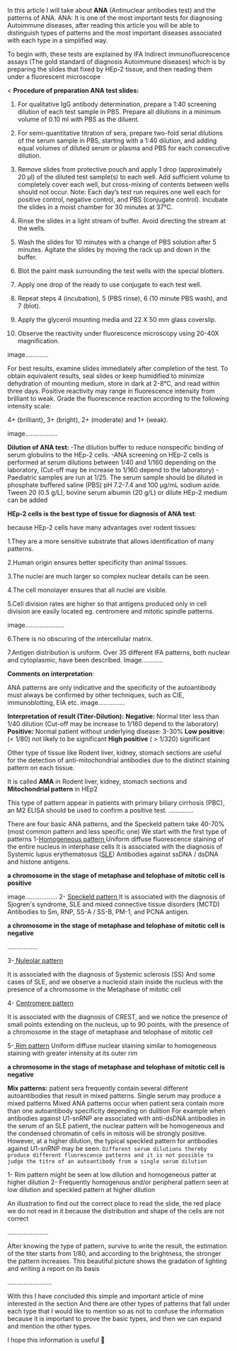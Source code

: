 In this article I will take about **ANA** (Antinuclear antibodies test) and the patterns of ANA.
ANA: It is one of the most important tests for diagnosing Autoimmune diseases, after reading this article you will be able to distinguish types of patterns and the most important diseases associated with each type in a simplified way.

To begin with, these tests are explained by IFA Indirect immunofluorescence assays (The gold standard of diagnosis Autoimmune diseases) which is by preparing the slides that fixed by HEp-2 tissue, and then reading them under a fluorescent microscope

<
**Procedure of preparation ANA test slides:**

1. For qualitative IgG antibody determination, prepare a 1:40 screening dilution of each test sample in PBS. Prepare all dilutions in a minimum volume of 0.10 ml with PBS as the diluent.
  
2. For semi-quantitative titration of sera, prepare two-fold serial dilutions of the serum sample in PBS, starting with a 1:40 dilution, and adding equal volumes of diluted serum or plasma and PBS for each consecutive dilution.
  
3. Remove slides from protective pouch and apply 1 drop (approximately 20 µl) of the diluted test sample(s) to each well. 
  Add sufficient volume to completely cover each well, but cross-mixing of contents between wells should not occur. 
  Note: Each day’s test run requires one well each for positive control, negative control, and PBS (conjugate control). 
  Incubate the slides in a moist chamber for 30 minutes at 37°C.
  
4. Rinse the slides in a light stream of buffer. Avoid directing the stream at the wells.
  
5. Wash the slides for 10 minutes with a change of PBS solution after 5 minutes. Agitate the slides by moving the rack up and down in the buffer.
  
6. Blot the paint mask surrounding the test wells with the special blotters.
  
7. Apply one drop of the ready to use conjugate to each test well.
  
8. Repeat steps 4 (incubation), 5 (PBS rinse), 6 (10 minute PBS wash), and 7 (blot).
  
9. Apply the glycerol mounting media and 22 X 50 mm glass coverslip.
  
10. Observe the reactivity under fluorescence microscopy using 20-40X magnification.
  
  image.............
  

For best results, examine slides immediately after completion of the test. To obtain equivalent results, seal slides or keep humidified to minimize dehydration of mounting medium, store in dark at 2-8°C, and read within three days. 
Positive reactivity may range in fluorescence intensity from brilliant to weak. Grade the fluorescence reaction according to the following intensity scale:

4+ (brilliant), 3+ (bright), 2+ (moderate) and 1+ (weak).

image..................

**Dilution of ANA test:**
-The dilution buffer to reduce nonspecific binding of serum globulins to the HEp-2 cells.
-ANA screening on HEp-2 cells is performed at serum dilutions between 1/40 and 1/160 depending on the laboratory, (Cut-off may be increase to 1/160 depend to the laboratory)
-Paediatric samples are run at 1/25. 
The serum sample should be diluted in phosphate buffered saline (PBS) pH 7.2-7.4 and 100 µg/mL sodium azide. Tween 20 (0.5 g/L), bovine serum albumin (20 g/L) or dilute HEp-2 medium can be added

**HEp-2 cells is the best type of tissue for diagnosis of ANA test**:

because HEp-2 cells have many advantages over rodent tissues:

1.They are a more sensitive substrate that allows identification of many patterns.

2.Human origin ensures better specificity than animal tissues.

3.The nuclei are much larger so complex nuclear details can be seen.

4.The cell monolayer ensures that all nuclei are visible.

5.Cell division rates are higher so that antigens produced only in cell division are easily located eg. centromere and mitotic spindle patterns.

image......................

6.There is no obscuring of the intercellular matrix.

7.Antigen distribution is uniform.
Over 35 different IFA patterns, both nuclear and cytoplasmic, have been described.
Image…………

**Comments on interpretation**:

ANA patterns are only indicative and the specificity of the autoantibody must always be confirmed by other techniques, such as CIE, immunoblotting, EIA etc. 
image...............

**Interpretation of result (Titer-Dilution):**
**Negative:** Normal titer less than 1/40 dilution
(Cut-off may be increase to 1/160 depend to the laboratory)
**Positive:** Normal patient without underlying disease: 3-30%
**Low positive:** (&lt; 1/80) not likely to be significant
**High positive** ( &gt; 1/320) significant

Other type of tissue like Rodent liver, kidney, stomach sections are useful for the detection of anti-mitochondrial antibodies due to the distinct staining pattern on each tissue.

It is called **AMA** in Rodent liver, kidney, stomach sections and **Mitochondrial pattern** in HEp2

This type of pattern appear in patients with primary biliary cirrhosis (PBC), an M2 ELISA should be used to confirm a positive test.
…………..

There are four basic ANA patterns, and the Speckeld pattern take 40-70% (most common pattern and less specific one) 
We start with the first type of patterns 
1-[Homogeneous pattern ]()
Uniform diffuse fluorescence staining of the entire nucleus in interphase cells
It is associated with the diagnosis of Systemic lupus erythematosus ([SLE]()) Antibodies against ssDNA / dsDNA and histone antigens.

**a chromosome in the stage of metaphase and telophase of mitotic cell is positive**

image..................
2- [Speckeld pattern ]()
It is associated with the diagnosis of Sjogren's syndrome, SLE and mixed connective tissue disorders (MCTD) Antibodies to Sm, RNP, SS-A / SS-B, PM-1, and PCNA antigen.

**a chromosome in the stage of metaphase and telophase of mitotic cell is negative**

.................

3-[ Nuleolar pattern]()

It is associated with the diagnosis of Systemic sclerosis (SS) And some cases of SLE, and we observe a nucleoid stain inside the nucleus with the presence of a chromosome in the Metaphase of mitotic cell

4- [Centromere pattern ]()

It is associated with the diagnosis of CREST, and we notice the presence of small points extending on the nucleus, up to 90 points, with the presence of a chromosome in the stage of metaphase and telophase of mitotic cell

5-[ Rim pattern]()
Uniform diffuse nuclear staining similar to homogeneous staining with greater intensity at its outer rim

**a chromosome in the stage of metaphase and telophase of mitotic cell is negative**

**Mix patterns:**
patient sera frequently contain several different autoantibodies that result in mixed patterns.
Single serum may produce a mixed patterns 
Mixed ANA patterns occur when patient sera contain more than one autoantibody specificity depending on dulition
 For example when antibodies against U1-snRNP are associated with anti-dsDNA antibodies in the serum of an SLE patient, the nuclear pattern will be homogeneous and the condensed chromatin of cells in mitosis will be strongly positive. However, at a higher dilution, the typical speckled pattern for antibodies against U1-snRNP may be seen. 
`Different serum dilutions thereby produce different fluorescence patterns and it is not possible to judge the titre of an autoantibody from a single serum dilution`

1- Rim pattern might be seen at low dilution and homogeneous patter at higher dilution 
2- Frequently homogenous and/or peripheral pattern seen at low dilution and speckled pattern at higher dilution

An illustration to find out the correct place to read the slide, the red place we do not read in it because the distribution and shape of the cells are not correct

.......................

After knowing the type of pattern, survive to write the result, the estimation of the titer starts from 1/80, and according to the brightness, the stronger the pattern increases. This beautiful picture shows the gradation of lighting and writing a report on its basis

.........................

With this I have concluded this simple and important article of mine interested in the section And there are other types of patterns that fall under each type that I would like to mention so as not to confuse the information because it is important to prove the basic types, and then we can expand and mention the other types.

I hope this information is useful 🌸
